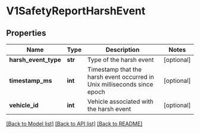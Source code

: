 # V1SafetyReportHarshEvent

## Properties
Name | Type | Description | Notes
------------ | ------------- | ------------- | -------------
**harsh_event_type** | **str** | Type of the harsh event | [optional] 
**timestamp_ms** | **int** | Timestamp that the harsh event occurred in Unix milliseconds since epoch | [optional] 
**vehicle_id** | **int** | Vehicle associated with the harsh event | [optional] 

[[Back to Model list]](../README.md#documentation-for-models) [[Back to API list]](../README.md#documentation-for-api-endpoints) [[Back to README]](../README.md)


